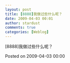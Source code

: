 ```yaml
---
layout: post
title: [8888]我做过些什么呢？
date: 2009-04-03 00:01
author: stardust
comments: true
categories: [Weblog]
---
```

[8888]我做过些什么呢？

Posted on 2009-04-03 00:00
